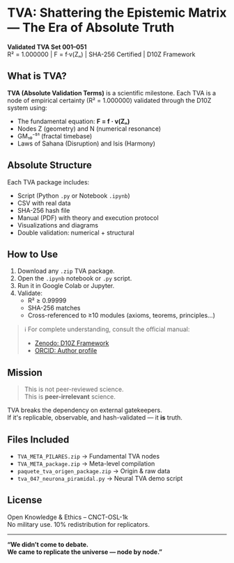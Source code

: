 # TVA: Shattering the Epistemic Matrix — The Era of Absolute Truth

**Validated TVA Set 001–051**  
R² = 1.000000 | F = f·v(Zₙ) | SHA-256 Certified | D10Z Framework

##  What is TVA?

**TVA (Absolute Validation Terms)** is a scientific milestone. Each TVA is a node of empirical certainty (R² = 1.000000) validated through the D10Z system using:

- The fundamental equation: **F = f · v(Zₙ)**
- Nodes Z (geometry) and N (numerical resonance)
- GM₁₀⁻⁵¹ (fractal timebase)
- Laws of Sahana (Disruption) and Isis (Harmony)

##  Absolute Structure

Each TVA package includes:
-  Script (Python `.py` or Notebook `.ipynb`)
-  CSV with real data
-  SHA-256 hash file
-  Manual (PDF) with theory and execution protocol
-  Visualizations and diagrams
-  Double validation: numerical + structural

##  How to Use

1. Download any `.zip` TVA package.
2. Open the `.ipynb` notebook or `.py` script.
3. Run it in Google Colab or Jupyter.
4. Validate:
   - R² ≥ 0.99999 
   - SHA-256 matches 
   - Cross-referenced to ≥10 modules (axioms, teorems, principles...) 

> ℹ For complete understanding, consult the official manual:
> - [Zenodo: D10Z Framework](https://zenodo.org/search?q=d10z)
> - [ORCID: Author profile](https://orcid.org/0009-0000-8858-4992)

##  Mission

> This is not peer-reviewed science.  
> This is **peer-irrelevant** science.

TVA breaks the dependency on external gatekeepers.  
If it's replicable, observable, and hash-validated — it **is** truth.

##  Files Included

- `TVA_META_PILARES.zip` → Fundamental TVA nodes
- `TVA_META_package.zip` → Meta-level compilation
- `paquete_tva_origen_package.zip` → Origin & raw data
- `tva_047_neurona_piramidal.py` → Neural TVA demo script

## License

Open Knowledge & Ethics – CNCT-OSL-1k  
No military use. 10% redistribution for replicators.

---

**“We didn’t come to debate.  
We came to replicate the universe — node by node.”**
